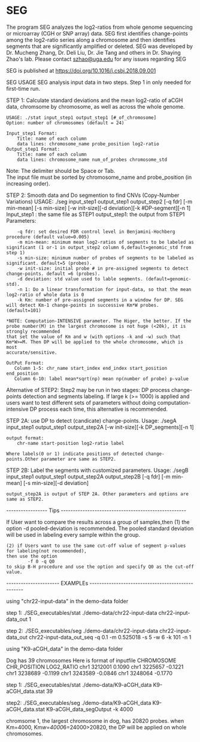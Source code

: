 # SEG
The program SEG analyzes the log2-ratios from whole genome sequencing or microarray (CGH or SNP array) data.  SEG first identifies change-points among the log2-ratio series along a chromosome and then identifies segments that are significantly amplified or deleted. SEG was developed by Dr. Mucheng Zhang, Dr. Deli Liu, Dr. Jie Tang and others in Dr. Shaying Zhao's lab.  Please contact szhao@uga.edu for any issues regarding SEG

SEG is published at https://doi.org/10.1016/j.csbj.2018.09.001
 
SEG USAGE
SEG analysis input data in two steps. Step 1 in only needed for first-time run.
				
STEP 1: Calculate standard deviations and the mean log2-ratio of aCGH data, chromsome by chromosome, as well as across the 
	whole genome. 
    
    USAGE: ./stat input_step1 output_step1 [#_of_chromosome]
	Option: number of chromosomes (default = 24)

    Input_step1 Format:
        Title: name of each column
        data lines: chromosome_name probe_position log2-ratio
    Output_step1 Format:
        Title: name of each column
        data lines: chromosome_name num_of_probes chromosome_std
 	
Note:   The delimiter should be Space or Tab.    
	The input file must be sorted by chromosome_name and probe_position (in increasing order).
    	
STEP 2: Smooth data and Do segmention to find CNVs (Copy-Number Variations)
    USAGE: ./seg input_step1 output_step1 output_step2 [-q fdr] [-m min-mean] [-s min-size]
    	[-w init-size][-d deviation][-k #DP-segment][-n 1]
    Input_step1 : 
    	the same file as STEP1
    output_step1:
        the output from STEP1
    Parameters:
	
    	-q fdr: set desired FDR control level in Benjamini-Hochberg procedure (default value=0.005) 
    	-m min-mean: minimum mean log2-ratios of segments to be labeled as significant (1 or-1 in output_step2 column 6,default=genomic_std from step 1)
    	-s min-size: minimum number of probes of segments to be labeled as significant. default=5 (probes). 
    	-w init-size: initial probe # in pre-assigned segments to detect change-points. default =6 (probes).
    	-d deviation: std value used to lable segments. (default=genomic-std).
    	-n 1: Do a linear transformation for input-data, so that the mean log2-ratio of whole data is 0
    	-k Km: number of pre-assigned segments in a window for DP. SEG will detect Km-1 change-points in successive Km*W probes. (default=101)
            
	*NOTE: Computation-INTENSIVE parameter. The Higer, the better. If the probe number(M) in the largest chromosome is not huge (<20k), it is strongly recommended 
	that set the value of Km and w (with options -k and -w) such that Km*W>=M. Then DP will be applied to the whole chromosome, which is most
	accurate/sensitive.

    OutPut Format:
       Column 1-5: chr_name start_index end_index start_position end_position
       Column 6-10: label mean*sqrt(np) mean np(number of probe) p-value
       
Alternative of STEP2: Step2 may be run in two stages: DP process change-points detection and segments labeling. 
	If large k (>= 1000) is applied and users want to test different sets of parameters 
without doing computation-intensive DP process each time, this alternative is recommended.

STEP 2A: use DP to detect (candicate) change-points.
    Usage:
 	./segA input_step1 output_step1 output_step2A [-w init-size][-k DP_segments][-n 1]
    
    output format:
        chr-name start-position log2-ratio label
    	
	Where labels(0 or 1) indicate positions of detected change-points.Other parameter are same as STEP2.

STEP 2B: Label the segments with customized parameters.
    Usage: 
        ./segB input_step1 output_step1 output_step2A output_step2B [-q fdr] [-m min-mean] [-s min-size][-d deviation]
        
    output_step2A is output of STEP 2A. Other parameters and options are same as STEP2.
	  
----------------- Tips ----------------------------------------------------

If User want to compare the results across a group of samples,then
    (1) the option
		-d pooled-deviation
	is recommended.
     	The pooled standard deviation will be used in labeling every sample within the group.
    
    (2) if Users want to use the same cut-off value of segment p-values for labeling(not recommended), 
	then use the option
        	-f 0 -q Q0        
	to skip B-H procedure and use the option and specify Q0 as the cut-off value.
        
---------------------- EXAMPLEs --------------------------------------------------

using "chr22-input-data" in the demo-data folder

step 1: 
 ./SEG_executables/stat ./demo-data/chr22-input-data chr22-input-data_out 1

step 2:
 ./SEG_executables/seg ./demo-data/chr22-input-data chr22-input-data_out chr22-input-data_out_seq  -q 0.1 -m 0.525018 -s 5 -w 6 -k 101 -n 1

using "K9-aCGH_data" in the demo-data folder

Dog has 39 chromosomes
Here is format of inputfile 
CHROMOSOME CHR_POSITION LOG2_RATIO
chr1 3212001 0.1090
chr1 3225657 -0.1221
chr1 3238689 -0.1199
chr1 3243589 -0.0846
chr1 3248064 -0.1770

step 1: 
 ./SEG_executables/stat ./demo-data/K9-aCGH_data K9-aCGH_data.stat 39 
	
step2:
./SEG_executables/seg ./demo-data/K9-aCGH_data K9-aCGH_data.stat K9-aCGH_data_segOutput -k 4000

chromsome 1, the largest chromosome in dog, has 20820 probes.
when Km=4000, Km*w=4000*6=24000>20820, the DP will be applied on whole chromosomes. 

